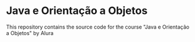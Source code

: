 # Java e Orientação a Objetos

This repository contains the source code for the course "Java e Orientação a Objetos" by Alura
